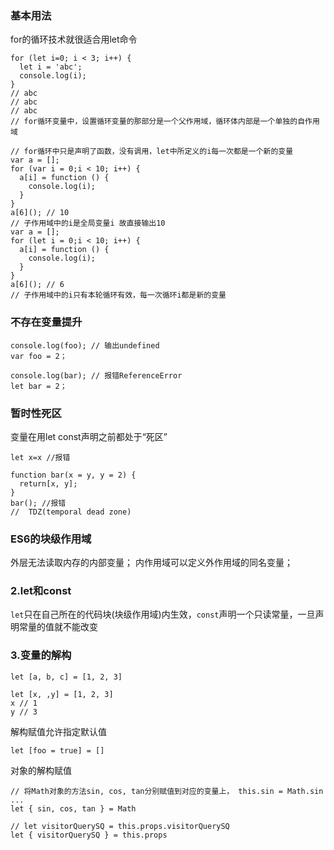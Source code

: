 ### 基本用法
for的循环技术就很适合用let命令
```
for (let i=0; i < 3; i++) {
  let i = 'abc';
  console.log(i);
}
// abc
// abc
// abc
// for循环变量中，设置循环变量的那部分是一个父作用域，循环体内部是一个单独的自作用域 

// for循环中只是声明了函数，没有调用，let中所定义的i每一次都是一个新的变量
var a = [];
for (var i = 0;i < 10; i++) {
  a[i] = function () {
    console.log(i);
  }
}
a[6](); // 10
// 子作用域中的i是全局变量i 故直接输出10
var a = [];
for (let i = 0;i < 10; i++) {
  a[i] = function () {
    console.log(i); 
  }
}
a[6](); // 6
// 子作用域中的i只有本轮循环有效，每一次循环i都是新的变量 

```
### 不存在变量提升 
```
console.log(foo); // 输出undefined
var foo = 2；

console.log(bar); // 报错ReferenceError
let bar = 2；
``` 

### 暂时性死区
变量在用let const声明之前都处于“死区”
```
let x=x //报错

function bar(x = y, y = 2) {
  return[x, y];
}
bar(); //报错
//  TDZ(temporal dead zone)
``` 
### ES6的块级作用域
外层无法读取内存的内部变量； 
内作用域可以定义外作用域的同名变量； 

### 2.let和const
`let`只在自己所在的代码块(块级作用域)内生效，`const`声明一个只读常量，一旦声明常量的值就不能改变  

### 3.变量的解构
`let [a, b, c] = [1, 2, 3]`  
  
```
let [x, ,y] = [1, 2, 3]
x // 1
y // 3
```

解构赋值允许指定默认值

`let [foo = true] = []`   

对象的解构赋值  
```
// 将Math对象的方法sin, cos, tan分别赋值到对应的变量上， this.sin = Math.sin ...
let { sin, cos, tan } = Math

// let visitorQuerySQ = this.props.visitorQuerySQ
let { visitorQuerySQ } = this.props
``` 

